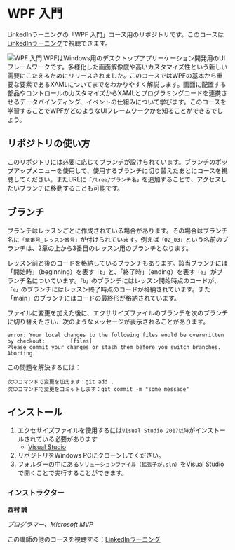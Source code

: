 # WPF 入門
LinkedInラーニングの「WPF 入門」コース用のリポジトリです。このコースは [LinkedInラーニング][lil-course-url]で視聴できます。

![WPF 入門][lil-thumbnail-url] 
WPFはWindows用のデスクトップアプリーケーション開発用のUIフレームワークです。多様化した画面解像度や高いカスタマイズ性という新しい需要にこたえるためにリリースされました。このコースではWPFの基本から重要な要素であるXAMLについてまでをわかりやすく解説します。画面に配置する部品やコントロールのカスタマイズからXAMLとプログラミングコードを連携させるデータバインディング、イベントの仕組みについて学びます。このコースを学習することでWPFがどのようなUIフレームワークかを知ることができるでしょう。

## リポジトリの使い方
このリポジトリには必要に応じてブランチが設けられています。ブランチのポップアップメニューを使用して、使用するブランチに切り替えたあとにコースを視聴してください。またURLに`「/tree/ブランチ名」`を追加することで、アクセスしたいブランチに移動することも可能です。

## ブランチ
ブランチはレッスンごとに作成されている場合があります。その場合はブランチ名に`「章番号_レッスン番号」`が付けられています。例えば`「02_03」`という名前のブランチは、2章の上から3番目のレッスン用のブランチとなります。

レッスン前と後のコードを格納しているブランチもあります。該当ブランチには「開始時」（beginning）を表す`「b」`と、「終了時」（ending）を表す`「e」` がブランチ名についています。`「b」`のブランチにはレッスン開始時点のコードが、`「e」`のブランチにはレッスン終了時点のコードが格納されています。また「main」のブランチにはコードの最終形が格納されています。

ファイルに変更を加えた後に、エクササイズファイルのブランチを次のブランチに切り替えたさい、次のようなメッセージが表示されることがあります。

    error: Your local changes to the following files would be overwritten by checkout:        [files]
    Please commit your changes or stash them before you switch branches.
    Aborting

この問題を解決するには：
	
    次のコマンドで変更を加えます：git add .
	次のコマンドで変更をコミットします：git commit -m "some message"

## インストール
1. エクセサイズファイルを使用するには`Visual Studio 2017以降`がインストールされている必要があります
	- [Visual Studio](https://visualstudio.microsoft.com/ja/downloads/)
2. リポジトリをWindows PCにクローンしてください。
3. フォルダーの中にある`ソリューションファイル（拡張子が.sln）`をVisual Studioで開くことで実行することができます。

### インストラクター

**西村 誠**

_プログラマー、Microsoft MVP_

この講師の他のコースを視聴する：[LinkedInラーニング](https://www.linkedin.com/learning/instructors/13315091)

[lil-course-url]: https://www.linkedin.com/learning/learning-wpf
[lil-thumbnail-url]: https://cdn.lynda.com/course/2875095/2875095-1615224395432-16x9.jpg
